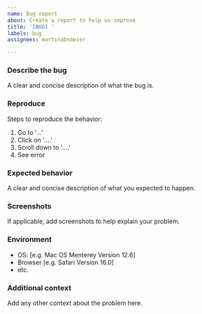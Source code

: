 ```yaml
---
name: Bug report
about: Create a report to help us improve
title: '[BUG] '
labels: bug
assignees: martinabsmeier

---
```


### Describe the bug
A clear and concise description of what the bug is.

### Reproduce
Steps to reproduce the behavior:
1. Go to '...'
2. Click on '....'
3. Scroll down to '....'
4. See error

### Expected behavior
A clear and concise description of what you expected to happen.

### Screenshots
If applicable, add screenshots to help explain your problem.

### Environment
- OS: [e.g. Mac OS Menterey Version 12.6]
- Browser [e.g. Safari Version 16.0]
- etc.

### Additional context
Add any other context about the problem here.